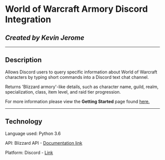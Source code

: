 # World of Warcraft Armory Discord Integration

## *Created by Kevin Jerome*

------

## Description

Allows Discord users to query specific information about World of Warcraft characters by typing short commands into a Discord text chat channel.

Returns 'Blizzard armory'-like details, such as character name, guild, realm, specialization, class, item level, and raid tier progression.

For more information please view the **Getting Started** page found [here.](https://github.com/Kevbot/wow-discord-lookup/blob/master/docs/getting_started.md)

------

## Technology

Language used: Python 3.6

API: Blizzard API - [Documentation link](https://develop.battle.net/documentation)

Platform: Discord - [Link](https://discordapp.com/)
